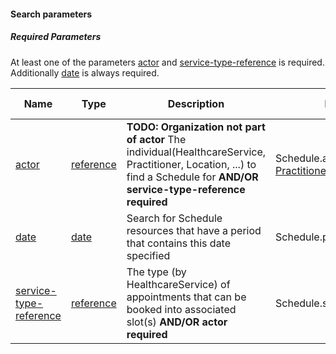 #### Search parameters

##### Required Parameters
At least one of the parameters [actor](https://www.hl7.org/fhir/schedule-search.html#Schedule-actor) and [service-type-reference](https://www.hl7.org/fhir/schedule-search.html#Schedule-service-type-reference) is required. Additionally [date](https://www.hl7.org/fhir/schedule-search.html#Schedule-date) is always required.

| Name                                                                                                    | Type                                                        | Description                                                                                                                                                               | Expression                                                                                                                                                     | In Common |
| ------------------------------------------------------------------------------------------------------- | ----------------------------------------------------------- | ------------------------------------------------------------------------------------------------------------------------------------------------------------------------- | -------------------------------------------------------------------------------------------------------------------------------------------------------------- | --------- |
| [actor](https://www.hl7.org/fhir/schedule-search.html#Schedule-actor)                                   | [reference](https://www.hl7.org/fhir/search.html#reference) | **TODO: Organization not part of actor** The individual(HealthcareService, Practitioner, Location, ...) to find a Schedule for **AND/OR service-type-reference required** | Schedule.actor ([Organization](https://www.hl7.org/fhir/organization.html), [Practitioner](https://www.hl7.org/fhir/practitioner.html), [Practitioner Role]()) |           |
| [date](https://www.hl7.org/fhir/schedule-search.html#Schedule-date)                                     | [date](https://www.hl7.org/fhir/search.html#date)           | Search for Schedule resources that have a period that contains this date specified                                                                                        | Schedule.planningHorizon                                                                                                                                       |
| [service-type-reference](https://www.hl7.org/fhir/schedule-search.html#Schedule-service-type-reference) | [reference](https://www.hl7.org/fhir/search.html#reference) | The type (by HealthcareService) of appointments that can be booked into associated slot(s) **AND/OR actor required**                                                      | Schedule.serviceType.reference                                                                                                                                 |